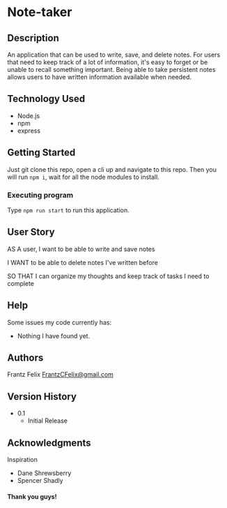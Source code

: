 # Note-taker

## Description

An application that can be used to write, save, and delete notes.
For users that need to keep track of a lot of information, it's easy to forget or be unable to recall something important. Being able to take persistent notes allows users to have written information available when needed.

## Technology Used

- Node.js
- npm
- express

## Getting Started

Just git clone this repo, open a cli up and navigate to this repo. Then you will run `npm i`, wait for all the node modules to install.

### Executing program

Type `npm run start` to run this application.

## User Story

AS A user, I want to be able to write and save notes

I WANT to be able to delete notes I've written before

SO THAT I can organize my thoughts and keep track of tasks I need to complete

## Help

Some issues my code currently has:

- Nothing I have found yet.

## Authors

Frantz Felix
FrantzCFelix@gmail.com

## Version History

- 0.1
  - Initial Release

## Acknowledgments

Inspiration

- Dane Shrewsberry
- Spencer Shadly

#### Thank you guys!
